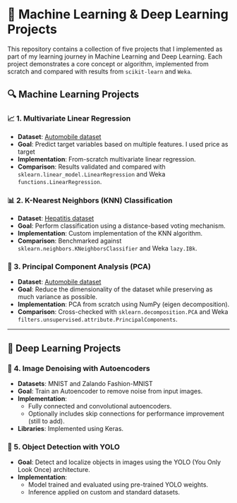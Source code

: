 # 🤖 Machine Learning & Deep Learning Projects

This repository contains a collection of five projects that I implemented as part of my learning journey in Machine Learning and Deep Learning. Each project demonstrates a core concept or algorithm, implemented from scratch and compared with results from `scikit-learn` and `Weka`.

## 🔍 Machine Learning Projects

### 📈 1. Multivariate Linear Regression
- **Dataset**: [Automobile dataset](https://archive.ics.uci.edu/ml/datasets/automobile)
- **Goal**: Predict target variables based on multiple features. I used price as target
- **Implementation**: From-scratch multivariate linear regression.
- **Comparison**: Results validated and compared with `sklearn.linear_model.LinearRegression` and Weka `functions.LinearRegression`.

### 📊 2. K-Nearest Neighbors (KNN) Classification
- **Dataset**: [Hepatitis dataset](https://archive.ics.uci.edu/dataset/46/hepatitis)
- **Goal**: Perform classification using a distance-based voting mechanism.
- **Implementation**: Custom implementation of the KNN algorithm.
- **Comparison**: Benchmarked against `sklearn.neighbors.KNeighborsClassifier` and Weka `lazy.IBk`.

### 🧮 3. Principal Component Analysis (PCA)
- **Dataset**: [Automobile dataset](https://archive.ics.uci.edu/ml/datasets/automobile)
- **Goal**: Reduce the dimensionality of the dataset while preserving as much variance as possible.
- **Implementation**: PCA from scratch using NumPy (eigen decomposition).
- **Comparison**: Cross-checked with `sklearn.decomposition.PCA` and Weka `filters.unsupervised.attribute.PrincipalComponents`.

---

## 🧠 Deep Learning Projects

### 🧼 4. Image Denoising with Autoencoders
- **Datasets**: MNIST and Zalando Fashion-MNIST
- **Goal**: Train an Autoencoder to remove noise from input images.
- **Implementation**: 
  - Fully connected and convolutional autoencoders.
  - Optionally includes skip connections for performance improvement (still to add).
- **Libraries**: Implemented using Keras.

### 🎯 5. Object Detection with YOLO
- **Goal**: Detect and localize objects in images using the YOLO (You Only Look Once) architecture.
- **Implementation**: 
  - Model trained and evaluated using pre-trained YOLO weights.
  - Inference applied on custom and standard datasets.
  
